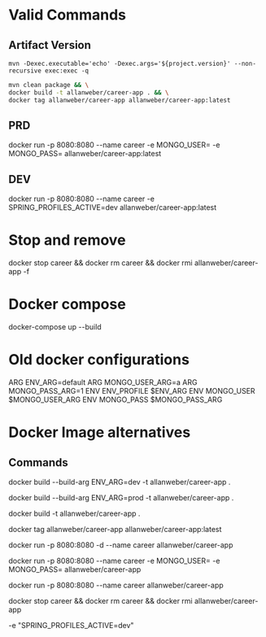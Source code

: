 # Valid Commands

## Artifact Version
`mvn -Dexec.executable='echo' -Dexec.args='${project.version}' --non-recursive exec:exec -q`

```bash
mvn clean package && \
docker build -t allanweber/career-app . && \
docker tag allanweber/career-app allanweber/career-app:latest
```

## PRD

docker run -p 8080:8080 --name career -e MONGO_USER=<user> -e MONGO_PASS=<pass> allanweber/career-app:latest

## DEV

docker run -p 8080:8080 --name career -e SPRING_PROFILES_ACTIVE=dev allanweber/career-app:latest

# Stop and remove

docker stop career && docker rm career && docker rmi allanweber/career-app -f

# Docker compose

docker-compose up --build

# Old docker configurations
ARG ENV_ARG=default
ARG MONGO_USER_ARG=a
ARG MONGO_PASS_ARG=1
ENV ENV_PROFILE $ENV_ARG
ENV MONGO_USER $MONGO_USER_ARG
ENV MONGO_PASS $MONGO_PASS_ARG

# Docker Image alternatives

## Commands

docker build --build-arg ENV_ARG=dev -t allanweber/career-app .

docker build --build-arg ENV_ARG=prod -t allanweber/career-app .

docker build -t allanweber/career-app .

docker tag allanweber/career-app allanweber/career-app:latest

docker run -p 8080:8080 -d --name career allanweber/career-app

docker run -p 8080:8080 --name career -e MONGO_USER=<user> -e MONGO_PASS=<pass> allanweber/career-app

docker run -p 8080:8080 --name career allanweber/career-app

docker stop career && docker rm career && docker rmi allanweber/career-app

-e "SPRING_PROFILES_ACTIVE=dev"
